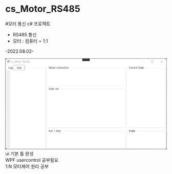 # cs_Motor_RS485
#모터 통신 c# 프로젝트

- RS485 통신  
- 모터 : 컴퓨터 = 1:1  


-2022.08.02-

![ui](./cs_Motor_ui_design_2022_08_02.png)  
ui 기본 틀 완성  
WPF usercontrol 공부필요  
1:N 모터제어 원리 공부  
